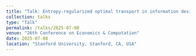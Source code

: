 ```yaml
---
title: "Talk: Entropy-regularized optimal transport in information design"
collection: talks
type: "Talk"
permalink: /talks/2025-07-08
venue: "26th Conference on Economics & Computation"
date: 2025-07-08
location: "Stanford University, Stanford, CA, USA"
---
```


